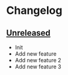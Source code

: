 # Changelog

## [Unreleased]
- Init
- Add new feature
- Add new feature 2
- Add new feature 3

[Unreleased]: https://github.com/tokyodrift1993/testing-github-actions/compare/master...development
